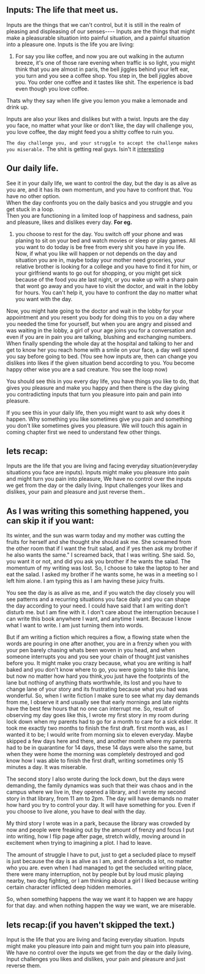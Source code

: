 ## Inputs: The life that meet us.
Inputs are the things that we can't control, but it is still in the realm of pleasing and displeasing of our senses---- Inputs are the things that might make a pleasurable situation into painful situation, and a painful situation into a pleasure one.
Inputs is the life you are living:
1. For say you like coffee, and now you are out walking in the autumn breeze, it's one of those rare evening when traffic is so light, you might think that you are almost in paris, the bell jiggles behind your left ear, you turn and you see a coffee shop. You step in, the bell jiggles above you. You order one coffee and it tastes like shit. The experience is bad even though you love coffee.

Thats why they say when life give you lemon you make a lemonade and drink up.  

Inputs are also your likes and dislikes but with a twist. Inputs are the day you face, no matter what your like or don't like, the day will challenge you, you love coffee, the day might feed you a shitty coffee to ruin you.   

`The day challenge you, and your struggle to accept the challenge makes you miserable.` The shit is getting real guys. Isin't it [interesting](https://youtu.be/Ugpg8XruhVk?t=7)

## Our daily life.  
See it in your daily life, we want to control the day, but the day is as alive as you are, and it has its own momentum, and you have to confront that. You have no other option.   
When the day confronts you on the daily basics and you struggle and you get stuck in a loop.   
 Then you are functioning in a limited loop of happiness and sadness, pain and pleasure, likes and dislikes every day.
 **For eg.**  
1. you choose to rest for the day. You switch off your phone and was planing to sit on your bed and watch movies or sleep or play games. All you want to do today is be free from every shit you have in you life. Now, if what you like will happen or not depends on the day and situation you are in, maybe today your mother need groceries, your relative brother is looking for a college and you have to find it for him, or your girlfriend wants to go out for shopping, or you might get sick because of the food you ate last night, or you wake up with a sharp pain that wont go away and you have to visit the doctor, and wait in the lobby for hours. You can't help it, you have to confront the day no matter what you want with the day.

Now, you might hate going to the doctor and wait in the lobby for your appointment and you resent you body for doing this to you on a day where you needed the time for yourself, but when you are angry and pissed and was waiting in the lobby, a girl of your age joins you for a conversation and even if you are in pain you are talking, blushing and exchanging numbers. When finally spending the whole day at the hospital and talking to her and get to know her you reach home with a smile on your face, a day well spend you say before going to bed. (You see how inputs are, then can change you dislikes into likes if the given situation bend according to you. You become happy other wise you are a sad creature. You see the loop now)  

You should see this in you every day life, you have things you like to do, that gives you pleasure and make you happy and then there is the day giving you contradicting inputs that turn you pleasure into pain and pain into pleasure.

If you see this in your daily life, then you might want to ask why does it happen. Why something you like sometimes give you pain and something you don't like sometimes gives you pleasure. We will touch this again in coming chapter first we need to understand few other things.

## lets recap:
Inputs are the life that you are living and facing everyday situation(everyday situations you face are inputs). 
Inputs might make you pleasure into pain and might turn you pain into pleasure, We have no control over the inputs we get from the day or the daily living.
Input challenges your likes and dislikes, your pain and pleasure and just reverse them..



 ## As I was writing this something happened, you can skip it if you want:
 
  Its winter, and the sun was warm today and my mother was cutting the fruits for herself and she thought she should ask me. She screamed from the other room that if I want the fruit salad, and if yes then ask my brother if he also wants the same."
 I screamed back, that I was writing.
 She said. So, you want it or not, and did you ask you brother if he wants the salad.
 The momentum of my writing was lost. So, I choose to take the laptop to her and eat the salad. I asked my brother if he wants some, he was in a meeting so I left him alone. I am typing this as I am having these juicy fruits.

 You see the day is as alive as me, and if you watch the day closely you will see patterns and a recurring situations you face daily and you can shape the day according to your need.
 I could have said that I am writing don't disturb me. but I am fine with it. I don't care about the interruption because I can write this book anywhere I want, and anytime I want. Because I know what I want to write. I am just turning them into words.
 
But if am writing a fiction which requires a flow, a flowing state when the words are pouring in one after another, you are in a frenzy when you with your pen barely chasing whats been woven in you head, and when someone interrupts you and you see your chain of thought just vanishes before you. It might make you crazy because, what you are writing is half baked and you don't know where to go, you were going to take this lane, but now no matter how hard you think,you just have the footprints of the lane but nothing of anything thats worthwhile, its lost and you have to change lane of your story and its frustrating because what you had was wonderful. So, when I write fiction I make sure to see what my day demands from me, I observe it and usually see that early mornings and late nights have the best few hours that no one can interrupt me.
 So, result of observing my day goes like this, I wrote my first story in my room during lock down when my parents had to go for a month to care for a sick elder. It took me exactly two months to finish the first draft. first month was, as I wanted it to be; I would write from morning six to eleven everyday. Maybe skipped a few days here and there, and another month where my parents had to be in quarantine for 14 days, these 14 days were also the same, but when they were home the morning was completely destroyed and god know how I was able to finish the first draft, writing sometimes only 15 minutes a day. It was miserable.

The second story I also wrote during the lock down, but the days were demanding, the family dynamics was such that their was chaos and in the campus where we live in, they opened a library, and I wrote my second story in that library, from 11 am to 2pm. The day will have demands no mater how hard you try to control your day. It will have something for you. Even if you choose to live alone, you have to deal with the day.

My third story I wrote was in a park, because the library was crowded by now and people were freaking out by the amount of frenzy and focus I put into writing, how I flip page after page, stretch wildly, moving around in excitement when trying to imagining a plot. I had to leave.

The amount of struggle I have to put, just to get a secluded place to myself is just because the day is as alive as I am, and it demands a lot, no matter who you are. even when I had managed to get the secluded writing place, there were many interruption, not by people but by loud music playing nearby, two dog fighting, or I am thinking about a girl I liked because writing certain character inflicted deep hidden memories.

So, when something happens the way we want it to happen we are happy for that day. and when nothing happen the way we want, we are miserable.

## lets recap:(if you haven't skipped the text.)
Input is the life that you are living and facing everyday situation. 
Inputs might make you pleasure into pain and might turn you pain into pleasure, We have no control over the inputs we get from the day or the daily living.
Input challenges you likes and dislikes, your pain and pleasure and just reverse them.
